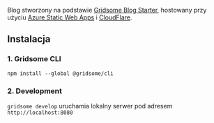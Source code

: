Blog stworzony na podstawie [Gridsome Blog Starter](https://github.com/gridsome/gridsome-starter-blog), 
hostowany przy użyciu [Azure Static Web Apps](https://azure.microsoft.com/en-us/services/app-service/static/) i [CloudFlare](https://www.cloudflare.com/).

## Instalacja

### 1. Gridsome CLI

`npm install --global @gridsome/cli`

### 2. Development

`gridsome develop` uruchamia lokalny serwer pod adresem `http://localhost:8080`